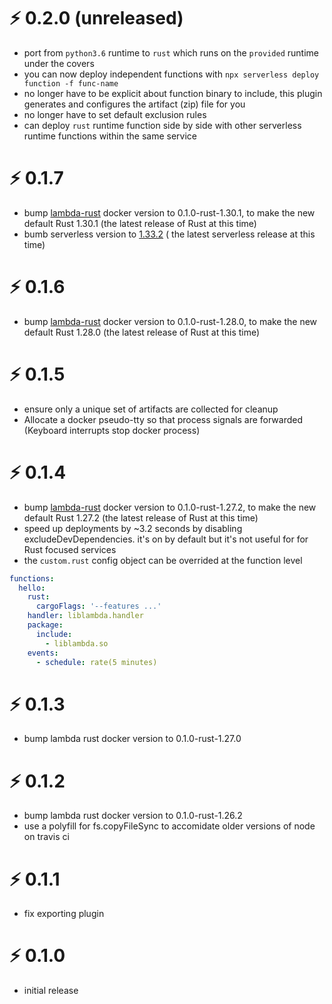 # ⚡ 0.2.0 (unreleased)

* port from `python3.6` runtime to `rust` which runs on the `provided` runtime under the covers
* you can now deploy independent functions with `npx serverless deploy function -f func-name`
* no longer have to be explicit about function binary to include, this plugin generates and configures the artifact (zip) file for you
* no longer have to set default exclusion rules
* can deploy `rust` runtime function side by side with other serverless runtime functions
within the same service

# ⚡ 0.1.7

* bump [lambda-rust](https://hub.docker.com/r/softprops/lambda-rust/) docker version to 0.1.0-rust-1.30.1, to make the new default Rust 1.30.1 (the latest release of Rust at this time)
* bumb serverless version to [1.33.2](https://github.com/serverless/serverless/blob/master/CHANGELOG.md#1332-18112018) ( the latest serverless release at this time)

# ⚡ 0.1.6

* bump [lambda-rust](https://hub.docker.com/r/softprops/lambda-rust/) docker version to 0.1.0-rust-1.28.0, to make the new default Rust 1.28.0 (the latest release of Rust at this time)

# ⚡ 0.1.5

* ensure only a unique set of artifacts are collected for cleanup
* Allocate a docker pseudo-tty so that process signals are forwarded (Keyboard interrupts stop docker process)

# ⚡ 0.1.4

* bump [lambda-rust](https://hub.docker.com/r/softprops/lambda-rust/) docker version to 0.1.0-rust-1.27.2, to make the new default Rust 1.27.2 (the latest release of Rust at this time)
* speed up deployments by ~3.2 seconds by disabling excludeDevDependencies. it's on by default but it's not useful for for Rust focused services
* the `custom.rust` config object can be overrided at the function level

```yaml
functions:
  hello:
    rust:
      cargoFlags: '--features ...'
    handler: liblambda.handler
    package:
      include:
        - liblambda.so
    events:
      - schedule: rate(5 minutes)
```

# ⚡ 0.1.3

* bump lambda rust docker version to 0.1.0-rust-1.27.0

# ⚡ 0.1.2

* bump lambda rust docker version to 0.1.0-rust-1.26.2
* use a polyfill for fs.copyFileSync to accomidate older versions of node on travis ci

# ⚡ 0.1.1

* fix exporting plugin

# ⚡ 0.1.0

* initial release